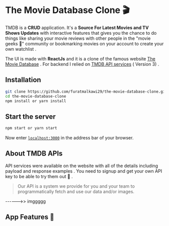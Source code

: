 # The Movie Database Clone 🎬

TMDB is a **CRUD** application.
 It's a **Source For Latest Movies and TV Shows Updates** with interactive features that gives you the chance to do things like sharing your movie reviews with other people in the "movie geeks 🍕" community or bookmarking movies on your account to create your own watchlist  .

 The UI is made with **ReactJs** and it is a clone of the famous website [The Movie Database](https://www.themoviedb.org/) . For backend I relied on [TMDB API services](https://developer.themoviedb.org/reference/intro/getting-started)  ( Version 3) . 

## Installation

```bash
git clone https://github.com/furatmalkawi29/the-movie-database-clone.git
cd the-movie-database-clone
npm install or yarn install
```

## Start the server

```bash
npm start or yarn start
```
Now enter  [`localhost:3000`](http://localhost:3000/)  in the address bar of your browser.

## About TMDB APIs 

API services were available on the website with all of the details including payload and response examples .
 You need to signup and get your own API key  to be able to try them out 🔐 .

>  Our API is a system we provide for you and your team to programmatically fetch and use our data and/or images. 

------>> imggggg

## App Features 🔮

